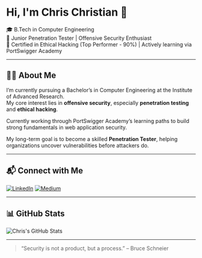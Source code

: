# Hi, I'm Chris Christian 👋

🎓 B.Tech in Computer Engineering  
🔐 Junior Penetration Tester | Offensive Security Enthusiast  
🥇 Certified in Ethical Hacking (Top Performer - 90%) | Actively learning via PortSwigger Academy  

---

## 👨‍💻 About Me

I’m currently pursuing a Bachelor’s in Computer Engineering at the Institute of Advanced Research.  
My core interest lies in **offensive security**, especially **penetration testing** and **ethical hacking**.  

Currently working through PortSwigger Academy’s learning paths to build strong fundamentals in web application security.  

My long-term goal is to become a skilled **Penetration Tester**, helping organizations uncover vulnerabilities before attackers do.

---

## 📬 Connect with Me

[![LinkedIn](https://img.shields.io/badge/LinkedIn-blue?style=for-the-badge&logo=linkedin&logoColor=white)](https://www.linkedin.com/in/chris-christian-73794727b/)
[![Medium](https://img.shields.io/badge/Medium-12100E?style=for-the-badge&logo=medium&logoColor=white)](https://medium.com/@chris.christian232005)

---

## 📊 GitHub Stats

![Chris's GitHub Stats](https://github-readme-stats.vercel.app/api?username=Chris-Christian&show_icons=true&theme=default&hide)

---

> “Security is not a product, but a process.” – Bruce Schneier
